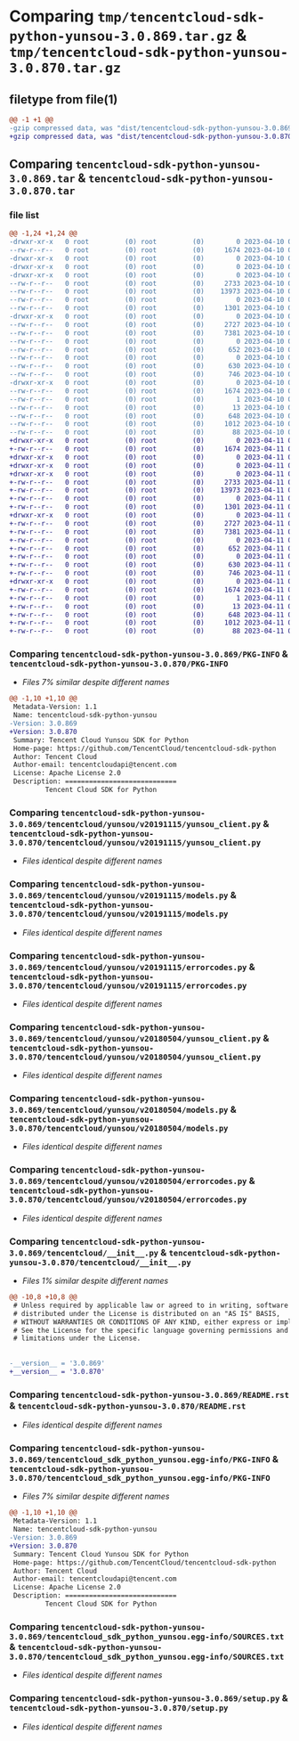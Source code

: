# Comparing `tmp/tencentcloud-sdk-python-yunsou-3.0.869.tar.gz` & `tmp/tencentcloud-sdk-python-yunsou-3.0.870.tar.gz`

## filetype from file(1)

```diff
@@ -1 +1 @@
-gzip compressed data, was "dist/tencentcloud-sdk-python-yunsou-3.0.869.tar", last modified: Mon Apr 10 03:19:19 2023, max compression
+gzip compressed data, was "dist/tencentcloud-sdk-python-yunsou-3.0.870.tar", last modified: Tue Apr 11 04:05:16 2023, max compression
```

## Comparing `tencentcloud-sdk-python-yunsou-3.0.869.tar` & `tencentcloud-sdk-python-yunsou-3.0.870.tar`

### file list

```diff
@@ -1,24 +1,24 @@
-drwxr-xr-x   0 root         (0) root         (0)        0 2023-04-10 03:19:19.000000 tencentcloud-sdk-python-yunsou-3.0.869/
--rw-r--r--   0 root         (0) root         (0)     1674 2023-04-10 03:19:19.000000 tencentcloud-sdk-python-yunsou-3.0.869/PKG-INFO
-drwxr-xr-x   0 root         (0) root         (0)        0 2023-04-10 03:19:19.000000 tencentcloud-sdk-python-yunsou-3.0.869/tencentcloud/
-drwxr-xr-x   0 root         (0) root         (0)        0 2023-04-10 03:19:19.000000 tencentcloud-sdk-python-yunsou-3.0.869/tencentcloud/yunsou/
-drwxr-xr-x   0 root         (0) root         (0)        0 2023-04-10 03:19:19.000000 tencentcloud-sdk-python-yunsou-3.0.869/tencentcloud/yunsou/v20191115/
--rw-r--r--   0 root         (0) root         (0)     2733 2023-04-10 03:19:18.000000 tencentcloud-sdk-python-yunsou-3.0.869/tencentcloud/yunsou/v20191115/yunsou_client.py
--rw-r--r--   0 root         (0) root         (0)    13973 2023-04-10 03:19:18.000000 tencentcloud-sdk-python-yunsou-3.0.869/tencentcloud/yunsou/v20191115/models.py
--rw-r--r--   0 root         (0) root         (0)        0 2023-04-10 03:19:18.000000 tencentcloud-sdk-python-yunsou-3.0.869/tencentcloud/yunsou/v20191115/__init__.py
--rw-r--r--   0 root         (0) root         (0)     1301 2023-04-10 03:19:18.000000 tencentcloud-sdk-python-yunsou-3.0.869/tencentcloud/yunsou/v20191115/errorcodes.py
-drwxr-xr-x   0 root         (0) root         (0)        0 2023-04-10 03:19:19.000000 tencentcloud-sdk-python-yunsou-3.0.869/tencentcloud/yunsou/v20180504/
--rw-r--r--   0 root         (0) root         (0)     2727 2023-04-10 03:19:18.000000 tencentcloud-sdk-python-yunsou-3.0.869/tencentcloud/yunsou/v20180504/yunsou_client.py
--rw-r--r--   0 root         (0) root         (0)     7381 2023-04-10 03:19:18.000000 tencentcloud-sdk-python-yunsou-3.0.869/tencentcloud/yunsou/v20180504/models.py
--rw-r--r--   0 root         (0) root         (0)        0 2023-04-10 03:19:18.000000 tencentcloud-sdk-python-yunsou-3.0.869/tencentcloud/yunsou/v20180504/__init__.py
--rw-r--r--   0 root         (0) root         (0)      652 2023-04-10 03:19:18.000000 tencentcloud-sdk-python-yunsou-3.0.869/tencentcloud/yunsou/v20180504/errorcodes.py
--rw-r--r--   0 root         (0) root         (0)        0 2023-04-10 03:19:18.000000 tencentcloud-sdk-python-yunsou-3.0.869/tencentcloud/yunsou/__init__.py
--rw-r--r--   0 root         (0) root         (0)      630 2023-04-10 03:19:18.000000 tencentcloud-sdk-python-yunsou-3.0.869/tencentcloud/__init__.py
--rw-r--r--   0 root         (0) root         (0)      746 2023-04-10 03:19:18.000000 tencentcloud-sdk-python-yunsou-3.0.869/README.rst
-drwxr-xr-x   0 root         (0) root         (0)        0 2023-04-10 03:19:19.000000 tencentcloud-sdk-python-yunsou-3.0.869/tencentcloud_sdk_python_yunsou.egg-info/
--rw-r--r--   0 root         (0) root         (0)     1674 2023-04-10 03:19:19.000000 tencentcloud-sdk-python-yunsou-3.0.869/tencentcloud_sdk_python_yunsou.egg-info/PKG-INFO
--rw-r--r--   0 root         (0) root         (0)        1 2023-04-10 03:19:19.000000 tencentcloud-sdk-python-yunsou-3.0.869/tencentcloud_sdk_python_yunsou.egg-info/dependency_links.txt
--rw-r--r--   0 root         (0) root         (0)       13 2023-04-10 03:19:19.000000 tencentcloud-sdk-python-yunsou-3.0.869/tencentcloud_sdk_python_yunsou.egg-info/top_level.txt
--rw-r--r--   0 root         (0) root         (0)      648 2023-04-10 03:19:19.000000 tencentcloud-sdk-python-yunsou-3.0.869/tencentcloud_sdk_python_yunsou.egg-info/SOURCES.txt
--rw-r--r--   0 root         (0) root         (0)     1012 2023-04-10 03:19:18.000000 tencentcloud-sdk-python-yunsou-3.0.869/setup.py
--rw-r--r--   0 root         (0) root         (0)       88 2023-04-10 03:19:19.000000 tencentcloud-sdk-python-yunsou-3.0.869/setup.cfg
+drwxr-xr-x   0 root         (0) root         (0)        0 2023-04-11 04:05:16.000000 tencentcloud-sdk-python-yunsou-3.0.870/
+-rw-r--r--   0 root         (0) root         (0)     1674 2023-04-11 04:05:16.000000 tencentcloud-sdk-python-yunsou-3.0.870/PKG-INFO
+drwxr-xr-x   0 root         (0) root         (0)        0 2023-04-11 04:05:16.000000 tencentcloud-sdk-python-yunsou-3.0.870/tencentcloud/
+drwxr-xr-x   0 root         (0) root         (0)        0 2023-04-11 04:05:16.000000 tencentcloud-sdk-python-yunsou-3.0.870/tencentcloud/yunsou/
+drwxr-xr-x   0 root         (0) root         (0)        0 2023-04-11 04:05:16.000000 tencentcloud-sdk-python-yunsou-3.0.870/tencentcloud/yunsou/v20191115/
+-rw-r--r--   0 root         (0) root         (0)     2733 2023-04-11 04:05:16.000000 tencentcloud-sdk-python-yunsou-3.0.870/tencentcloud/yunsou/v20191115/yunsou_client.py
+-rw-r--r--   0 root         (0) root         (0)    13973 2023-04-11 04:05:16.000000 tencentcloud-sdk-python-yunsou-3.0.870/tencentcloud/yunsou/v20191115/models.py
+-rw-r--r--   0 root         (0) root         (0)        0 2023-04-11 04:05:16.000000 tencentcloud-sdk-python-yunsou-3.0.870/tencentcloud/yunsou/v20191115/__init__.py
+-rw-r--r--   0 root         (0) root         (0)     1301 2023-04-11 04:05:16.000000 tencentcloud-sdk-python-yunsou-3.0.870/tencentcloud/yunsou/v20191115/errorcodes.py
+drwxr-xr-x   0 root         (0) root         (0)        0 2023-04-11 04:05:16.000000 tencentcloud-sdk-python-yunsou-3.0.870/tencentcloud/yunsou/v20180504/
+-rw-r--r--   0 root         (0) root         (0)     2727 2023-04-11 04:05:16.000000 tencentcloud-sdk-python-yunsou-3.0.870/tencentcloud/yunsou/v20180504/yunsou_client.py
+-rw-r--r--   0 root         (0) root         (0)     7381 2023-04-11 04:05:16.000000 tencentcloud-sdk-python-yunsou-3.0.870/tencentcloud/yunsou/v20180504/models.py
+-rw-r--r--   0 root         (0) root         (0)        0 2023-04-11 04:05:16.000000 tencentcloud-sdk-python-yunsou-3.0.870/tencentcloud/yunsou/v20180504/__init__.py
+-rw-r--r--   0 root         (0) root         (0)      652 2023-04-11 04:05:16.000000 tencentcloud-sdk-python-yunsou-3.0.870/tencentcloud/yunsou/v20180504/errorcodes.py
+-rw-r--r--   0 root         (0) root         (0)        0 2023-04-11 04:05:16.000000 tencentcloud-sdk-python-yunsou-3.0.870/tencentcloud/yunsou/__init__.py
+-rw-r--r--   0 root         (0) root         (0)      630 2023-04-11 04:05:16.000000 tencentcloud-sdk-python-yunsou-3.0.870/tencentcloud/__init__.py
+-rw-r--r--   0 root         (0) root         (0)      746 2023-04-11 04:05:16.000000 tencentcloud-sdk-python-yunsou-3.0.870/README.rst
+drwxr-xr-x   0 root         (0) root         (0)        0 2023-04-11 04:05:16.000000 tencentcloud-sdk-python-yunsou-3.0.870/tencentcloud_sdk_python_yunsou.egg-info/
+-rw-r--r--   0 root         (0) root         (0)     1674 2023-04-11 04:05:16.000000 tencentcloud-sdk-python-yunsou-3.0.870/tencentcloud_sdk_python_yunsou.egg-info/PKG-INFO
+-rw-r--r--   0 root         (0) root         (0)        1 2023-04-11 04:05:16.000000 tencentcloud-sdk-python-yunsou-3.0.870/tencentcloud_sdk_python_yunsou.egg-info/dependency_links.txt
+-rw-r--r--   0 root         (0) root         (0)       13 2023-04-11 04:05:16.000000 tencentcloud-sdk-python-yunsou-3.0.870/tencentcloud_sdk_python_yunsou.egg-info/top_level.txt
+-rw-r--r--   0 root         (0) root         (0)      648 2023-04-11 04:05:16.000000 tencentcloud-sdk-python-yunsou-3.0.870/tencentcloud_sdk_python_yunsou.egg-info/SOURCES.txt
+-rw-r--r--   0 root         (0) root         (0)     1012 2023-04-11 04:05:16.000000 tencentcloud-sdk-python-yunsou-3.0.870/setup.py
+-rw-r--r--   0 root         (0) root         (0)       88 2023-04-11 04:05:16.000000 tencentcloud-sdk-python-yunsou-3.0.870/setup.cfg
```

### Comparing `tencentcloud-sdk-python-yunsou-3.0.869/PKG-INFO` & `tencentcloud-sdk-python-yunsou-3.0.870/PKG-INFO`

 * *Files 7% similar despite different names*

```diff
@@ -1,10 +1,10 @@
 Metadata-Version: 1.1
 Name: tencentcloud-sdk-python-yunsou
-Version: 3.0.869
+Version: 3.0.870
 Summary: Tencent Cloud Yunsou SDK for Python
 Home-page: https://github.com/TencentCloud/tencentcloud-sdk-python
 Author: Tencent Cloud
 Author-email: tencentcloudapi@tencent.com
 License: Apache License 2.0
 Description: ============================
         Tencent Cloud SDK for Python
```

### Comparing `tencentcloud-sdk-python-yunsou-3.0.869/tencentcloud/yunsou/v20191115/yunsou_client.py` & `tencentcloud-sdk-python-yunsou-3.0.870/tencentcloud/yunsou/v20191115/yunsou_client.py`

 * *Files identical despite different names*

### Comparing `tencentcloud-sdk-python-yunsou-3.0.869/tencentcloud/yunsou/v20191115/models.py` & `tencentcloud-sdk-python-yunsou-3.0.870/tencentcloud/yunsou/v20191115/models.py`

 * *Files identical despite different names*

### Comparing `tencentcloud-sdk-python-yunsou-3.0.869/tencentcloud/yunsou/v20191115/errorcodes.py` & `tencentcloud-sdk-python-yunsou-3.0.870/tencentcloud/yunsou/v20191115/errorcodes.py`

 * *Files identical despite different names*

### Comparing `tencentcloud-sdk-python-yunsou-3.0.869/tencentcloud/yunsou/v20180504/yunsou_client.py` & `tencentcloud-sdk-python-yunsou-3.0.870/tencentcloud/yunsou/v20180504/yunsou_client.py`

 * *Files identical despite different names*

### Comparing `tencentcloud-sdk-python-yunsou-3.0.869/tencentcloud/yunsou/v20180504/models.py` & `tencentcloud-sdk-python-yunsou-3.0.870/tencentcloud/yunsou/v20180504/models.py`

 * *Files identical despite different names*

### Comparing `tencentcloud-sdk-python-yunsou-3.0.869/tencentcloud/yunsou/v20180504/errorcodes.py` & `tencentcloud-sdk-python-yunsou-3.0.870/tencentcloud/yunsou/v20180504/errorcodes.py`

 * *Files identical despite different names*

### Comparing `tencentcloud-sdk-python-yunsou-3.0.869/tencentcloud/__init__.py` & `tencentcloud-sdk-python-yunsou-3.0.870/tencentcloud/__init__.py`

 * *Files 1% similar despite different names*

```diff
@@ -10,8 +10,8 @@
 # Unless required by applicable law or agreed to in writing, software
 # distributed under the License is distributed on an "AS IS" BASIS,
 # WITHOUT WARRANTIES OR CONDITIONS OF ANY KIND, either express or implied.
 # See the License for the specific language governing permissions and
 # limitations under the License.
 
 
-__version__ = '3.0.869'
+__version__ = '3.0.870'
```

### Comparing `tencentcloud-sdk-python-yunsou-3.0.869/README.rst` & `tencentcloud-sdk-python-yunsou-3.0.870/README.rst`

 * *Files identical despite different names*

### Comparing `tencentcloud-sdk-python-yunsou-3.0.869/tencentcloud_sdk_python_yunsou.egg-info/PKG-INFO` & `tencentcloud-sdk-python-yunsou-3.0.870/tencentcloud_sdk_python_yunsou.egg-info/PKG-INFO`

 * *Files 7% similar despite different names*

```diff
@@ -1,10 +1,10 @@
 Metadata-Version: 1.1
 Name: tencentcloud-sdk-python-yunsou
-Version: 3.0.869
+Version: 3.0.870
 Summary: Tencent Cloud Yunsou SDK for Python
 Home-page: https://github.com/TencentCloud/tencentcloud-sdk-python
 Author: Tencent Cloud
 Author-email: tencentcloudapi@tencent.com
 License: Apache License 2.0
 Description: ============================
         Tencent Cloud SDK for Python
```

### Comparing `tencentcloud-sdk-python-yunsou-3.0.869/tencentcloud_sdk_python_yunsou.egg-info/SOURCES.txt` & `tencentcloud-sdk-python-yunsou-3.0.870/tencentcloud_sdk_python_yunsou.egg-info/SOURCES.txt`

 * *Files identical despite different names*

### Comparing `tencentcloud-sdk-python-yunsou-3.0.869/setup.py` & `tencentcloud-sdk-python-yunsou-3.0.870/setup.py`

 * *Files identical despite different names*

